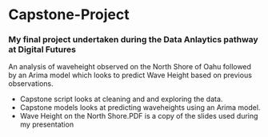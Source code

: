 # Capstone-Project
### My final project undertaken during the Data Anlaytics pathway at Digital Futures
An analysis of waveheight observed on the North Shore of Oahu followed by an Arima model which looks to predict Wave Height based on previous observations.
- Capstone script looks at cleaning and and exploring the data.
- Capstone models looks at predicting waveheights using an Arima model.
- Wave Height on the North Shore.PDF is a copy of the slides used during my presentation 
